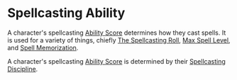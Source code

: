 # Spellcasting Ability

A character's spellcasting [Ability Score](../../../Player%20Characters/Abilities/Ability%20Scores.md) determines how they cast spells. It is used for a variety of things, chiefly [The Spellcasting Roll](../Spellcasting.md#The%20Spellcasting%20Roll), [Max Spell Level](../../Spells/Spell%20Level.md#Max%20Spell%20Level), and [Spell Memorization](../Spell%20Memorization.md).

A character's spellcasting [Ability Score](../../../Player%20Characters/Abilities/Ability%20Scores.md) is determined by their [Spellcasting Discipline](Spellcasting%20Disciplines.md).